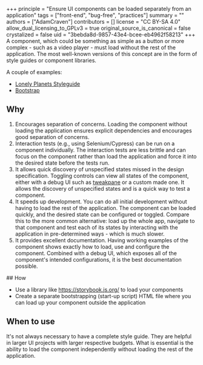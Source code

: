 +++
principle = "Ensure UI components can be loaded separately from an application"
tags = ["front-end", "bug-free", "practices"]
summary = ""
authors = ["AdamCraven"]
contributors = []
license = "CC BY-SA 4.0"
allow_dual_licensing_to_GPLv3 = true
original_source_is_canonical = false
crystalized = false
uid = "3bebda8d-9857-43e4-bcee-eb4962f58213"
+++
A component, which could be something as simple as a button or more complex - such as a video player - must load without the rest of the application. The most well-known versions of this concept are in the form of style guides or component libraries.

A couple of examples:

* [Lonely Planets Styleguide](https://rizzo.lonelyplanet.com/styleguide/ui-components/alerts)
* [Bootstrap](https://getbootstrap.com/docs/5.1/components/accordion/)

## Why

1. Encourages separation of concerns. Loading the component without loading the application ensures explicit dependencies and encourages good separation of concerns.
2. Interaction tests (e.g., using Selenium/Cypress) can be run on a component individually. The interaction tests are less brittle and can focus on the component rather than load the application and force it into the desired state before the tests run.
3. It allows quick discovery of unspecified states missed in the design specification. Toggling controls can view all states of the component, either with a debug UI such as [tweakpane](https://cocopon.github.io/tweakpane/) or a custom made one. It allows the discovery of unspecified states and is a quick way to test a component.
4. It speeds up development. You can do all initial development without having to load the rest of the application. The component can be loaded quickly, and the desired state can be configured or toggled. Compare this to the more common alternative: load up the whole app, navigate to that component and test each of its states by interacting with the application in pre-determined ways - which is much slower.
5. It provides excellent documentation. Having working examples of the component shows exactly how to load, use and configure the component. Combined with a debug UI, which exposes all of the component's intended configurations, it is the best documentation possible.

## How

* Use a library like https://storybook.js.org/ to load your components
* Create a separate bootstrapping (start-up script) HTML file where you can load up your component outside the application

## When to use

It's not always necessary to have a complete style guide. They are helpful in larger UI projects with larger respective budgets. What is essential is the ability to load the component independently without loading the rest of the application.